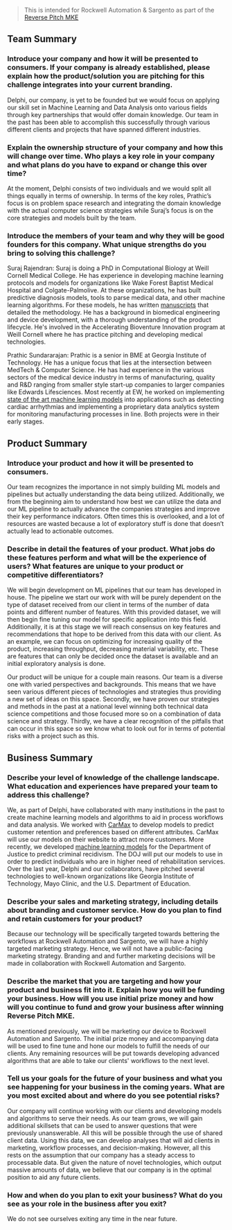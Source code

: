 > This is intended for Rockwell Automation & Sargento as part of the [Reverse Pitch MKE](https://www.mketech.org/reverse-pitch-mke/)

## Team Summary 

### Introduce your company and how it will be presented to consumers. If your company is already established, please explain how the product/solution you are pitching for this challenge integrates into your current branding.
Delphi, our company, is yet to be founded but we would focus on applying our skill set in Machine Learning and Data Analysis onto various fields through key partnerships that would offer domain knowledge. Our team in the past has been able to accomplish this successfully through various different clients and projects that have spanned different industries. 

### Explain the ownership structure of your company and how this will change over time. Who plays a key role in your company and what plans do you have to expand or change this over time?

At the moment, Delphi consists of two individuals and we would split all things equally in terms of ownership. In terms of the key roles, Prathic’s focus is on problem space research and integrating the domain knowledge with the actual computer science strategies while Suraj’s focus is on the core strategies and models built by the team. 

### Introduce the members of your team and why they will be good founders for this company. What unique strengths do you bring to solving this challenge?

Suraj Rajendran: Suraj is doing a PhD in Computational Biology at Weill Cornell Medical    College. He has experience in developing machine learning protocols and models for organizations like Wake Forest Baptist Medical Hospital and Colgate-Palmolive. At these organizations, he has built predictive diagnosis models, tools to parse medical data, and other machine learning algorithms. For these models, he has written [manuscripts](https://scholar.google.com/citations?user=w8Ra_mgAAAAJ&hl=en) that detailed the methodology. He has a background in biomedical engineering and device development, with a thorough understanding of the product lifecycle. He's involved in the Accelerating Bioventure Innovation program at Weill Cornell where he has practice pitching and developing medical technologies.

Prathic Sundararajan: Prathic is a senior in BME at Georgia Institute of Technology. He has a unique focus that lies at the intersection between MedTech & Computer Science. He has had experience in the various sectors of the medical device industry in terms of manufacturing, quality and R&D ranging from smaller style start-up companies to larger companies like Edwards Lifesciences. Most recently at EW, he worked on implementing [state of the art machine learning models](https://www.semanticscholar.org/paper/Automatic-Diagnosis-of-Cardiac-Disease-from-and-Sundararajan-Moses/4df3bf3ec73df7f19b956e4e98c1cf7eaa620703) into applications such as detecting cardiac arrhythmias and implementing a proprietary data analytics system for monitoring manufacturing processes in line. Both projects were in their early stages.  
 

## Product Summary 

### Introduce your product and how it will be presented to consumers.
Our team recognizes the importance in not simply building ML models and pipelines but actually understanding the data being utilized. Additionally, we from the beginning aim to understand how best we can utilize the data and our ML pipeline to actually advance the companies strategies and improve their key performance indicators. Often times this is overlooked, and a lot of resources are wasted because a lot of exploratory stuff is done that doesn’t actually lead to actionable outcomes. 

### Describe in detail the features of your product. What jobs do these features perform and what will be the experience of users? What features are unique to your product or competitive differentiators?

We will begin development on ML pipelines that our team has developed in house. The pipeline we start our work with will be purely dependent on the type of dataset received from our client in terms of the number of data points and different number of features. With this provided dataset, we will then begin fine tuning our model for specific application into this field. Additionally, it is at this stage we will reach consensus on key features and recommendations that hope to be derived from this data with our client. As an example, we can focus on optimizing for increasing quality of the product, increasing throughput, decreasing material variability, etc. These are features that can only be decided once the dataset is available and an initial exploratory analysis is done. 

Our product will be unique for a couple main reasons. Our team is a diverse one with varied perspectives and backgrounds. This means that we have seen various different pieces of technologies and strategies thus providing a new set of ideas on this space. Secondly, we have proven our strategies and methods in the past at a national level winning both technical data science competitions and those focused more so on a combination of data science and strategy. Thirdly, we have a clear recognition of the pitfalls that can occur in this space so we know what to look out for in terms of potential risks with a project such as this. 

## Business Summary 

### Describe your level of knowledge of the challenge landscape. What education and experiences have prepared your team to address this challenge?
We, as part of Delphi, have collaborated with many institutions in the past to create machine learning models and algorithms to aid in process workflows and data analysis. We worked with [CarMax](https://bme.gatech.edu/bme/news/bme-team-wins-carmax-analytics-showcase) to develop models to predict customer retention and preferences based on different attributes. CarMax will use our models on their website to attract more customers. More recently, we developed [machine learning models](https://www.crimrxiv.com/pub/n5sxfvlx/release/1) for the Department of Justice to predict criminal recidivism. The DOJ will put our models to use in order to predict individuals who are in higher need of rehabilitation services. Over the last year, Delphi and our collaborators, have pitched several technologies to well-known organizations like Georgia Institute of Technology, Mayo Clinic, and the U.S. Department of Education.

### Describe your sales and marketing strategy, including details about branding and customer service. How do you plan to find and retain customers for your product?

Because our technology will be specifically targeted towards bettering the workflows at Rockwell Automation and Sargento, we will have a highly targeted marketing strategy. Hence, we will not have a public-facing marketing strategy. Branding and and further marketing decisions will be made in collaboration with Rockwell Automation and Sargento. 

### Describe the market that you are targeting and how your product and business fit into it. Explain how you will be funding your business. How will you use initial prize money and how will you continue to fund and grow your business after winning Reverse Pitch MKE.

As mentioned previously, we will be marketing our device to Rockwell Automation and Sargento. The initial prize money and accompanying data will be used to fine tune and hone our models to fulfill the needs of our clients. Any remaining resources will be put towards developing advanced algorithms that are able to take our clients' workflows to the next level. 

### Tell us your goals for the future of your business and what you see happening for your business in the coming years. What are you most excited about and where do you see potential risks?

Our company will continue working with our clients and developing models and algorithms to serve their needs. As our team grows, we will gain additional skillsets that can be used to answer questions that were previously unanswerable. All this will be possible through the use of shared client data. Using this data, we can develop analyses that will aid clients in marketing, workflow processes, and decision-making. However, all this rests on the assumption that our company has a steady access to processable data. But given the nature of novel technologies, which output massive amounts of data, we believe that our company is in the optimal position to aid any future clients.

### How and when do you plan to exit your business? What do you see as your role in the business after you exit?

We do not see ourselves exiting any time in the near future.

